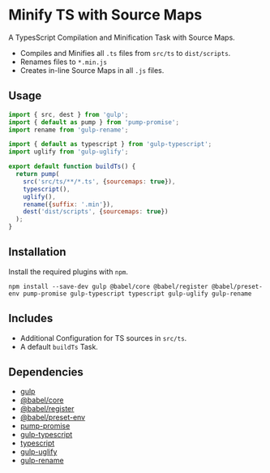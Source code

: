 Minify TS with Source Maps
================================================================================

A TypesScript Compilation and Minification Task with Source Maps.

- Compiles and Minifies all `.ts` files from `src/ts` to `dist/scripts`.
- Renames files to `*.min.js` 
- Creates in-line Source Maps in all `.js` files.

Usage
--------------------------------------------------------------------------------

```javascript
import { src, dest } from 'gulp';
import { default as pump } from 'pump-promise';
import rename from 'gulp-rename';

import { default as typescript } from 'gulp-typescript';
import uglify from 'gulp-uglify';

export default function buildTs() {
  return pump(
    src('src/ts/**/*.ts', {sourcemaps: true}),
    typescript(),
    uglify(),
    rename({suffix: '.min'}),
    dest('dist/scripts', {sourcemaps: true})
  );
}
```

Installation
--------------------------------------------------------------------------------

Install the required plugins with `npm`.

`npm install --save-dev gulp @babel/core @babel/register @babel/preset-env pump-promise gulp-typescript typescript gulp-uglify gulp-rename`

Includes
--------------------------------------------------------------------------------

- Additional Configuration for TS sources in `src/ts`.
- A default `buildTs` Task.

Dependencies
--------------------------------------------------------------------------------

- [gulp](https://www.npmjs.com/package/gulp)
- [@babel/core](https://www.npmjs.com/package/@babel/core)
- [@babel/register](https://www.npmjs.com/package/@babel/register)
- [@babel/preset-env](https://www.npmjs.com/package/@babel/preset-env)
- [pump-promise](https://www.npmjs.com/package/pump-promise)
- [gulp-typescript](https://www.npmjs.com/package/gulp-typescript)
- [typescript](https://www.npmjs.com/package/typescript)
- [gulp-uglify](https://www.npmjs.com/package/gulp-uglify)
- [gulp-rename](https://www.npmjs.com/package/gulp-rename)
